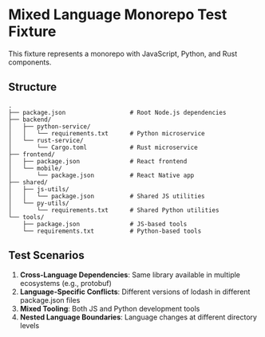 # Mixed Language Monorepo Test Fixture

This fixture represents a monorepo with JavaScript, Python, and Rust components.

## Structure

```
.
├── package.json                  # Root Node.js dependencies
├── backend/
│   ├── python-service/
│   │   └── requirements.txt      # Python microservice
│   └── rust-service/
│       └── Cargo.toml            # Rust microservice
├── frontend/
│   ├── package.json              # React frontend
│   └── mobile/
│       └── package.json          # React Native app
├── shared/
│   ├── js-utils/
│   │   └── package.json          # Shared JS utilities
│   └── py-utils/
│       └── requirements.txt      # Shared Python utilities
└── tools/
    ├── package.json              # JS-based tools
    └── requirements.txt          # Python-based tools
```

## Test Scenarios

1. **Cross-Language Dependencies**: Same library available in multiple ecosystems (e.g., protobuf)
2. **Language-Specific Conflicts**: Different versions of lodash in different package.json files
3. **Mixed Tooling**: Both JS and Python development tools
4. **Nested Language Boundaries**: Language changes at different directory levels